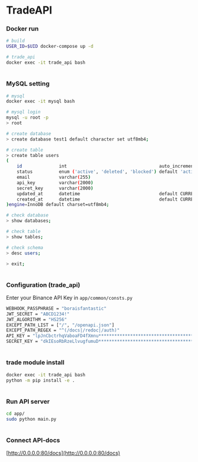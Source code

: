 # TradeAPI

### Docker run
```bash
# build
USER_ID=$UID docker-compose up -d

# trade_api
docker exec -it trade_api bash
```
#
### MySQL setting
```bash
# mysql
docker exec -it mysql bash
```

```bash
# mysql login
mysql -u root -p
> root

# create database
> create database test1 default character set utf8mb4;

# create table
> create table users
(
    id              int                                   auto_increment            primary key,
    status          enum ('active', 'deleted', 'blocked') default 'active'          not null,
    email           varchar(255)                                                    null,
    api_key         varchar(2000)                                                   null,
    secret_key      varchar(2000)                                                   null,
    updated_at      datetime                              default CURRENT_TIMESTAMP not null on update CURRENT_TIMESTAMP,
    created_at      datetime                              default CURRENT_TIMESTAMP not null
)engine=InnoDB default charset=utf8mb4;

# check database
> show databases;

# check table
> show tables;

# check schema
> desc users;

> exit;
```  
#
### Configuration (trade_api)
Enter your Binance API Key in `app/common/consts.py`
```bash
WEBHOOK_PASSPHRASE = "boraisfantastic"
JWT_SECRET = "ABCD1234!"
JWT_ALGORITHM = "HS256"
EXCEPT_PATH_LIST = ["/", "/openapi.json"]
EXCEPT_PATH_REGEX = "^(/docs|/redoc|/auth)"
API_KEY = "lpJnCbctrhqVaboaFD4fXmnu****************************************"
SECRET_KEY = "dkIEsoRbRzeLlvugfumuD*******************************************"
```
#
### trade module install
```bash
docker exec -it trade_api bash
python -m pip install -e .
```   
#
### Run API server
```bash
cd app/
sudo python main.py
```
#
### Connect API-docs
[http://0.0.0.0:80/docs](http://0.0.0.0:80/docs)
